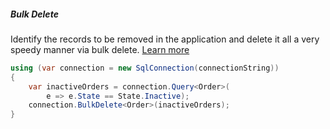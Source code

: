 <h5 class="center code-title">Bulk Delete</h5>

Identify the records to be removed in the application and delete it all a very speedy manner via bulk delete. [Learn more](/operation/bulkdelete)

```csharp
using (var connection = new SqlConnection(connectionString))
{
    var inactiveOrders = connection.Query<Order>(
        e => e.State == State.Inactive);
    connection.BulkDelete<Order>(inactiveOrders);
}
```